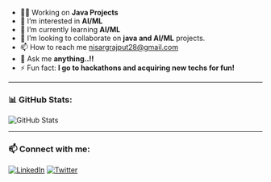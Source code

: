 - 🧑‍💻 Working on **Java Projects**
- 👀 I’m interested in **AI/ML**
- 🌱 I’m currently learning **AI/ML**
- 🤝 I’m looking to collaborate on **java and AI/ML** projects.
- 📫 How to reach me nisargrajput28@gmail.com
- 💭 Ask me **anything..!!**
- ⚡ Fun fact: **I go to hackathons and acquiring new techs for fun!**


<!--### 🛠️ Languages and Tools:

<p align="left">
  <img src="https://cdn.jsdelivr.net/gh/devicons/devicon/icons/javascript/javascript-original.svg" width="40" height="40"/>
  <img src="https://cdn.jsdelivr.net/gh/devicons/devicon/icons/python/python-original.svg" width="40" height="40"/>
  <img src="https://cdn.jsdelivr.net/gh/devicons/devicon/icons/java/java-original.svg" width="40" height="40"/>
  <!-- Add more icons from https://devicon.dev -->
</p>

---

### 📊 GitHub Stats:

![GitHub Stats](https://github-readme-stats.vercel.app/api?username=yourusername&show_icons=true&theme=radical)

---

### 📫 Connect with me:

[![LinkedIn](https://img.shields.io/badge/LinkedIn-blue?logo=linkedin&logoColor=white)](https://linkedin.com/in/nisargrajput)
[![Twitter](https://img.shields.io/badge/Twitter-black?logo=twitter&logoColor=white)](https://twitter.com/nisarg2805)

